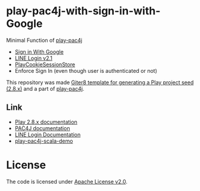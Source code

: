 # play-pac4j-with-sign-in-with-Google
Minimal Function of [play-pac4j](https://github.com/pac4j/play-pac4j/tree/4e3e8866fdc682996a6cd9f0b0be0877c1930071)

* [Sign in With Google](https://developers.google.com/identity/gsi/web)
* [LINE Login v2.1](https://developers.line.biz/en/docs/line-login/overview/)
* [PlayCookieSessionStore](https://github.com/pac4j/play-pac4j/wiki/Security-configuration#2-choose-the-right-sessionstore)
* Enforce Sign In (even though user is authenticated or not)

This repository was made [Giter8 template for generating a Play project seed (2.8.x)](https://github.com/playframework/play-scala-seed.g8/tree/087440184b321fe1d18769efa41a86a717c7fcdd) and a part of [play-pac4j](https://github.com/pac4j/play-pac4j/tree/4e3e8866fdc682996a6cd9f0b0be0877c1930071).

## Link

* [Play 2.8.x documentation](https://www.playframework.com/documentation/2.8.x/Home)
* [PAC4J documentation](https://www.pac4j.org/docs/index.html)
* [LINE Login Documentation](https://developers.line.biz/en/docs/line-login/)
* [play-pac4j-scala-demo](https://github.com/pac4j/play-pac4j-scala-demo/tree/808e237c90c953a2849a96bfa7460e1d9a300649)

# License

The code is licensed under [Apache License v2.0](http://www.apache.org/licenses/LICENSE-2.0).